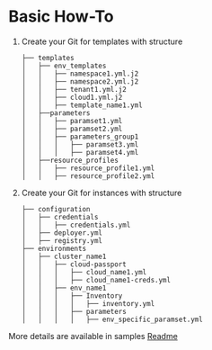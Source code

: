 # Basic How-To

1. Create your Git for templates with structure

    ```text
    ├── templates
    │   ├── env_templates
    │   │   ├── namespace1.yml.j2
    │   │   ├── namespace2.yml.j2
    │   │   ├── tenant1.yml.j2
    │   │   ├── cloud1.yml.j2
    │   │   ├── template_name1.yml
    │   ├──parameters
    │   │   ├── paramset1.yml
    │   │   ├── paramset2.yml
    │   │   ├── parameters_group1
    │   │   │   ├── paramset3.yml
    │   │   │   ├── paramset4.yml
    │   ├──resource_profiles
    │   │   ├── resource_profile1.yml
    │   │   ├── resource_profile2.yml
    ```

2. Create your Git for instances with structure

    ```text
    ├── configuration
    │   ├── credentials
    │   │   ├── credentials.yml
    │   ├── deployer.yml
    │   ├── registry.yml
    ├── environments
    │   ├── cluster_name1
    │   │   ├── cloud-passport
    │   │   │   ├── cloud_name1.yml
    │   │   │   ├── cloud_name1-creds.yml
    │   │   ├── env_name1
    │   │   │   ├── Inventory
    │   │   │   │   ├── inventory.yml
    │   │   │   ├── parameters
    │   │   │   │   ├── env_specific_paramset.yml
    ```

More details are available in samples [Readme](/docs/samples/README.md)
